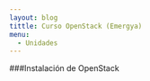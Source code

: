 ```yaml
---
layout: blog
tittle: Curso OpenStack (Emergya)
menu:
  - Unidades
---
```


###Instalación de OpenStack

